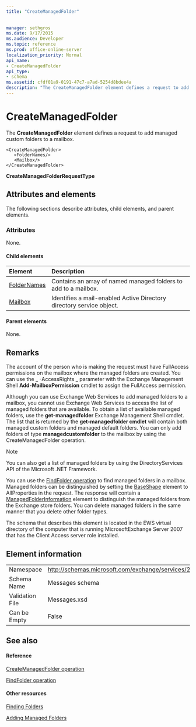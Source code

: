 ```yaml
---
title: "CreateManagedFolder"
 
 
manager: sethgros
ms.date: 9/17/2015
ms.audience: Developer
ms.topic: reference
ms.prod: office-online-server
localization_priority: Normal
api_name:
- CreateManagedFolder
api_type:
- schema
ms.assetid: cfdf01a9-0191-47c7-a7ad-5254d8bdee4a
description: "The CreateManagedFolder element defines a request to add managed custom folders to a mailbox."
---
```


# CreateManagedFolder

The **CreateManagedFolder** element defines a request to add managed custom folders to a mailbox. 
  
```
<CreateManagedFolder>
   <FolderNames/>
   <Mailbox/>
</CreateManagedFolder>
```

 **CreateManagedFolderRequestType**
## Attributes and elements

The following sections describe attributes, child elements, and parent elements.
  
### Attributes

None.
  
#### Child elements

|**Element**|**Description**|
|:-----|:-----|
|[FolderNames](foldernames.md) <br/> |Contains an array of named managed folders to add to a mailbox.  <br/> |
|[Mailbox](mailbox.md) <br/> |Identifies a mail-enabled Active Directory directory service object.  <br/> |
   
#### Parent elements

None.
  
## Remarks

The account of the person who is making the request must have FullAccess permissions on the mailbox where the managed folders are created. You can use the _ -AccessRights _ parameter with the Exchange Management Shell **Add-MailboxPermission** cmdlet to assign the FullAccess permission. 
  
Although you can use Exchange Web Services to add managed folders to a mailbox, you cannot use Exchange Web Services to access the list of managed folders that are available. To obtain a list of available managed folders, use the **get-managedfolder** Exchange Management Shell cmdlet. The list that is returned by the **get-managedfolder cmdlet** will contain both managed custom folders and managed default folders. You can only add folders of type **managedcustomfolder** to the mailbox by using the CreateManagedFolder operation. 
  
> [!NOTE]
> You can also get a list of managed folders by using the DirectoryServices API of the Microsoft .NET Framework. 
  
You can use the [FindFolder operation](findfolder-operation.md) to find managed folders in a mailbox. Managed folders can be distinguished by setting the [BaseShape](baseshape.md) element to AllProperties in the request. The response will contain a [ManagedFolderInformation](managedfolderinformation.md) element to distinguish the managed folders from the Exchange store folders. You can delete managed folders in the same manner that you delete other folder types. 
  
The schema that describes this element is located in the EWS virtual directory of the computer that is running MicrosoftExchange Server 2007 that has the Client Access server role installed.
  
## Element information

|||
|:-----|:-----|
|Namespace  <br/> |http://schemas.microsoft.com/exchange/services/2006/messages  <br/> |
|Schema Name  <br/> |Messages schema  <br/> |
|Validation File  <br/> |Messages.xsd  <br/> |
|Can be Empty  <br/> |False  <br/> |
   
## See also

#### Reference

[CreateManagedFolder operation](createmanagedfolder-operation.md)
  
[FindFolder operation](findfolder-operation.md)
#### Other resources

[Finding Folders](http://msdn.microsoft.com/library/9124d868-017a-43f0-b915-5c0082cacec9%28Office.15%29.aspx)
  
[Adding Managed Folders](http://msdn.microsoft.com/library/846658c6-7043-40fb-8439-19f97c2a967f%28Office.15%29.aspx)

